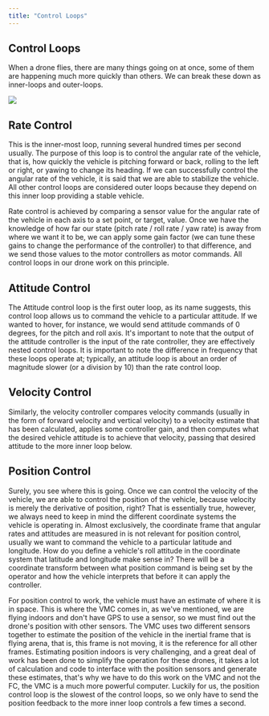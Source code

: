 ```yaml
---
title: "Control Loops"
---
```


## Control Loops

When a drone flies, there are many things going on at once,
some of them are happening much more quickly than others. We can break these down as
inner-loops and outer-loops.

![](loops.png)

## Rate Control

This is the inner-most loop, running several hundred times per second usually.
The purpose of this loop is to control the angular rate of the vehicle, that is,
how quickly the vehicle is pitching forward or back, rolling to the left or right,
or yawing to change its heading. If we can successfully control the angular rate
of the vehicle, it is said that we are able to stabilize the vehicle.
All other control loops are considered outer loops because they depend on this
inner loop providing a stable vehicle.

Rate control is achieved by comparing a sensor value for the angular rate of the
vehicle in each axis to a set point, or target, value. Once we have the knowledge
of how far our state (pitch rate / roll rate / yaw rate) is away from where we
want it to be, we can apply some gain factor (we can tune these gains to change
the performance of the controller) to that difference, and we send those values
to the motor controllers as motor commands. All control loops in our drone work
on this principle.

## Attitude Control

The Attitude control loop is the first outer loop, as its name suggests,
this control loop allows us to command the vehicle to a particular attitude.
If we wanted to hover, for instance, we would send attitude commands of 0 degrees,
for the pitch and roll axis. It's important to note that the output of the
attitude controller is the input of the rate controller, they are effectively
nested control loops. It is important to note the difference in frequency that
these loops operate at; typically, an attitude loop is about an order of
magnitude slower (or a division by 10) than the rate control loop.

## Velocity Control

Similarly, the velocity controller compares velocity commands
(usually in the form of forward velocity and vertical velocity) to a
velocity estimate that has been calculated, applies some controller gain,
and then computes what the desired vehicle attitude is to achieve that velocity,
passing that desired attitude to the more inner loop below.

## Position Control

Surely, you see where this is going. Once we can control the velocity of the vehicle,
we are able to control the position of the vehicle, because velocity is merely
the derivative of position, right? That is essentially true, however, we always
need to keep in mind the different coordinate systems the vehicle is operating in.
Almost exclusively, the coordinate frame that angular rates and attitudes are
measured in is not relevant for position control, usually we want to command the
vehicle to a particular latitude and longitude. How do you define a vehicle's roll
attitude in the coordinate system that latitude and longitude make sense in?
There will be a coordinate transform between what position command is being set
by the operator and how the vehicle interprets that before it can apply the controller.

For position control to work, the vehicle must have an estimate of
where it is in space. This is where the VMC comes in, as we've mentioned,
we are flying indoors and don't have GPS to use a sensor, so we must find out
the drone's position with other sensors. The VMC uses two different sensors
together to estimate the position of the vehicle in the inertial frame that is
flying arena, that is, this frame is not moving, it is the reference for all
other frames. Estimating position indoors is very challenging, and a great deal
of work has been done to simplify the operation for these drones, it takes a
lot of calculation and code to interface with the position sensors and generate
these estimates, that's why we have to do this work on the VMC and not the FC,
the VMC is a much more powerful computer. Luckily for us, the position control
loop is the slowest of the control loops, so we only have to send the position
feedback to the more inner loop controls a few times a second.
